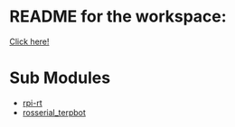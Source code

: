 # README for the workspace:

[Click here!](./README.md)

# Sub Modules

* <a href="rpi-rt/index.html">rpi-rt</a>
* <a href="rosserial_terpbot/index.html">rosserial_terpbot</a>